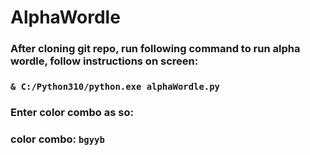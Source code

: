 ﻿# AlphaWordle

### After cloning git repo, run following command to run alpha wordle, follow instructions on screen:
### `& C:/Python310/python.exe alphaWordle.py`

### Enter color combo as so:
### color combo: `bgyyb`

